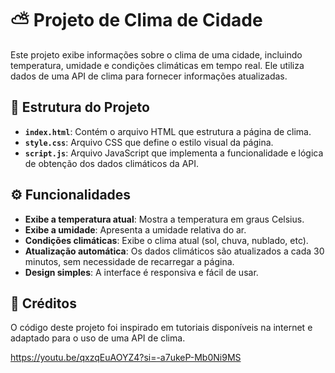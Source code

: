 
# ⛅ Projeto de Clima de Cidade

Este projeto exibe informações sobre o clima de uma cidade, incluindo temperatura, umidade e condições climáticas em tempo real. Ele utiliza dados de uma API de clima para fornecer informações atualizadas.

## 📂 Estrutura do Projeto

- **`index.html`**: Contém o arquivo HTML que estrutura a página de clima.
- **`style.css`**: Arquivo CSS que define o estilo visual da página.
- **`script.js`**: Arquivo JavaScript que implementa a funcionalidade e lógica de obtenção dos dados climáticos da API.

## ⚙️ Funcionalidades

- **Exibe a temperatura atual**: Mostra a temperatura em graus Celsius.
- **Exibe a umidade**: Apresenta a umidade relativa do ar.
- **Condições climáticas**: Exibe o clima atual (sol, chuva, nublado, etc).
- **Atualização automática**: Os dados climáticos são atualizados a cada 30 minutos, sem necessidade de recarregar a página.
- **Design simples**: A interface é responsiva e fácil de usar.

## 📌 Créditos

O código deste projeto foi inspirado em tutoriais disponíveis na internet e adaptado para o uso de uma API de clima.

https://youtu.be/qxzqEuAOYZ4?si=-a7ukeP-Mb0Ni9MS
